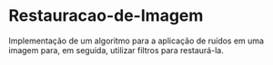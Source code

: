 # Restauracao-de-Imagem
Implementação de um algoritmo para a aplicação de ruídos em uma imagem para, em seguida, utilizar filtros para restaurá-la.
